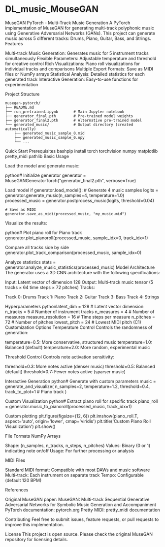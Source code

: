 # DL_music_MouseGAN

MuseGAN PyTorch - Multi-Track Music Generation
A PyTorch implementation of MuseGAN for generating multi-track polyphonic music using Generative Adversarial Networks (GANs). This project can generate music across 5 different tracks: Drums, Piano, Guitar, Bass, and Strings.
Features

Multi-track Music Generation: Generates music for 5 instrument tracks simultaneously
Flexible Parameters: Adjustable temperature and threshold for creative control
Rich Visualizations: Piano roll visualizations for individual tracks and comparisons
Multiple Export Formats: Save as MIDI files or NumPy arrays
Statistical Analysis: Detailed statistics for each generated track
Interactive Generation: Easy-to-use functions for experimentation


Project Structure
```
musegan-pytorch/
├── README.md
├── run_pretrained.ipynb       # Main Jupyter notebook
├── generator_final.pth        # Pre-trained model weights
├── generator_final2.pth       # Alternative pre-trained model
└── generated_music/           # Output directory (created automatically)
    ├── generated_music_sample_0.mid
    ├── generated_music_sample_0.npy
    └── ...
```    
Quick Start
Prerequisites
bashpip install torch torchvision numpy matplotlib pretty_midi pathlib
Basic Usage

Load the model and generate music:

python# Initialize generator
generator = MuseGANGeneratorTorch("generator_final2.pth", verbose=True)

Load model
if generator.load_model():
    # Generate 4 music samples
    logits = generator.generate_music(n_samples=4, temperature=1.0)
    processed_music = generator.postprocess_music(logits, threshold=0.04)
    
    # Save as MIDI
    generator.save_as_midi(processed_music, "my_music.mid")

Visualize the results:

python# Plot piano roll for Piano track
generator.plot_pianoroll(processed_music, sample_idx=0, track_idx=1)

Compare all tracks side by side
generator.plot_track_comparison(processed_music, sample_idx=0)

Analyze statistics
stats = generator.analyze_music_statistics(processed_music)
Model Architecture
The generator uses a 3D CNN architecture with the following specifications:

Input: Latent vector of dimension 128
Output: Multi-track music tensor (5 tracks × 64 time steps × 72 pitches)
Tracks:

Track 0: Drums
Track 1: Piano
Track 2: Guitar
Track 3: Bass
Track 4: Strings



Hyperparameters
pythonlatent_dim = 128           # Latent vector dimension
n_tracks = 5               # Number of instrument tracks
n_measures = 4             # Number of measures
measure_resolution = 16    # Time steps per measure
n_pitches = 72             # Number of pitches
lowest_pitch = 24          # Lowest MIDI pitch (C1)
Customization Options
Temperature Control
Controls the randomness of generation:

temperature=0.5: More conservative, structured music
temperature=1.0: Balanced (default)
temperature=2.0: More random, experimental music

Threshold Control
Controls note activation sensitivity:

threshold=0.3: More notes active (denser music)
threshold=0.5: Balanced (default)
threshold=0.7: Fewer notes active (sparser music)

Interactive Generation
python# Generate with custom parameters
music = generate_and_visualize(
    n_samples=2,
    temperature=1.2,
    threshold=0.4,
    track_to_plot=1  # Piano track
)



Custom Visualization
python# Extract piano roll for specific track
piano_roll = generator.music_to_pianoroll(processed_music, track_idx=1)

Custom plotting
plt.figure(figsize=(12, 6))
plt.imshow(piano_roll.T, aspect='auto', origin='lower', cmap='viridis')
plt.title('Custom Piano Roll Visualization')
plt.show()

File Formats
NumPy Arrays

Shape: (n_samples, n_tracks, n_steps, n_pitches)
Values: Binary (0 or 1) indicating note on/off
Usage: For further processing or analysis

MIDI Files

Standard MIDI format: Compatible with most DAWs and music software
Multi-track: Each instrument on separate track
Tempo: Configurable (default 120 BPM)



    
References

Original MuseGAN paper: MuseGAN: Multi-track Sequential Generative Adversarial Networks for Symbolic Music Generation and Accompaniment
PyTorch documentation: pytorch.org
Pretty MIDI: pretty_midi documentation

Contributing
Feel free to submit issues, feature requests, or pull requests to improve this implementation.

License
This project is open source. Please check the original MuseGAN repository for licensing details.
